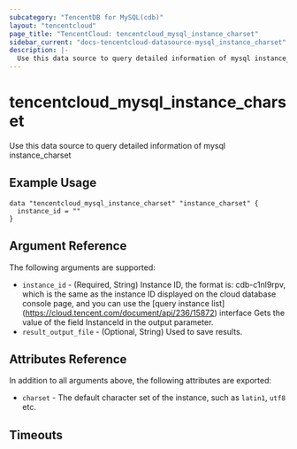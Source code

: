 ```yaml
---
subcategory: "TencentDB for MySQL(cdb)"
layout: "tencentcloud"
page_title: "TencentCloud: tencentcloud_mysql_instance_charset"
sidebar_current: "docs-tencentcloud-datasource-mysql_instance_charset"
description: |-
  Use this data source to query detailed information of mysql instance_charset
---
```


# tencentcloud_mysql_instance_charset

Use this data source to query detailed information of mysql instance_charset

## Example Usage

```hcl
data "tencentcloud_mysql_instance_charset" "instance_charset" {
  instance_id = ""
}
```

## Argument Reference

The following arguments are supported:

* `instance_id` - (Required, String) Instance ID, the format is: cdb-c1nl9rpv, which is the same as the instance ID displayed on the cloud database console page, and you can use the [query instance list] (https://cloud.tencent.com/document/api/236/15872) interface Gets the value of the field InstanceId in the output parameter.
* `result_output_file` - (Optional, String) Used to save results.

## Attributes Reference

In addition to all arguments above, the following attributes are exported:

* `charset` - The default character set of the instance, such as `latin1`, `utf8` etc.


## Timeouts

<no value>


